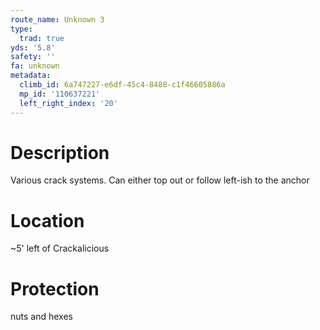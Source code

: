 ```yaml
---
route_name: Unknown 3
type:
  trad: true
yds: '5.8'
safety: ''
fa: unknown
metadata:
  climb_id: 6a747227-e6df-45c4-8488-c1f46605886a
  mp_id: '110637221'
  left_right_index: '20'
---
```

# Description
Various crack systems. Can either top out or follow left-ish to the anchor

# Location
~5' left of Crackalicious

# Protection
nuts and hexes
